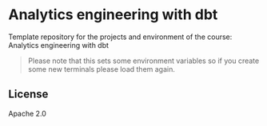 # Analytics engineering with dbt

Template repository for the projects and environment of the course: Analytics engineering with dbt

> Please note that this sets some environment variables so if you create some new terminals please load them again.

## License

Apache 2.0


